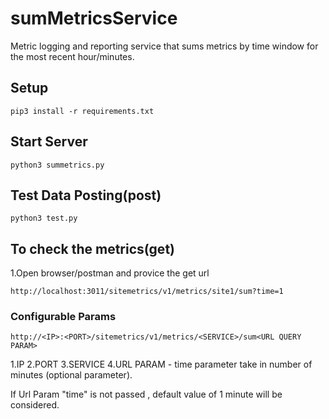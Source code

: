 # sumMetricsService
Metric logging and reporting service that sums metrics by time window for the most recent hour/minutes.

## Setup
    pip3 install -r requirements.txt

## Start Server
    python3 summetrics.py

## Test Data Posting(post)
    python3 test.py
    
## To check the metrics(get)
1.Open browser/postman and provice the get url

    http://localhost:3011/sitemetrics/v1/metrics/site1/sum?time=1
    
### Configurable Params
    http://<IP>:<PORT>/sitemetrics/v1/metrics/<SERVICE>/sum<URL QUERY PARAM>

1.IP
2.PORT 
3.SERVICE
4.URL PARAM - time parameter take in number of minutes (optional parameter).

If Url Param "time" is not passed , default value of 1 minute will be considered.
